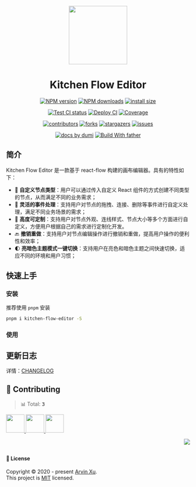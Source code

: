 <p align="center">
  <img width="160" src="https://gw.alipayobjects.com/mdn/rms_7d1485/afts/img/A*XDYxSJXBjjwAAAAAAAAAAAAAARQnAQ">
</p>
<h1 align="center">Kitchen Flow Editor</h1>

<div align="center">

[![NPM version][npm-image]][npm-url] [![NPM downloads][download-image]][download-url] [![install size][npm-size]][npm-size-url]

[![Test CI status][test-ci]][test-ci-url] [![Deploy CI][release-ci]][release-ci-url] [![Coverage][coverage]][codecov-url]

[![contributors][contributors-shield]][contributors-url] [![forks][forks-shield]][forks-url] [![stargazers][stargazers-shield]][stargazers-url] [![issues][issues-shield]][issues-url]

[![ docs by dumi][dumi-url]](https://d.umijs.org/) [![Build With father][father-url]](https://github.com/umijs/father/)

<!-- gitpod url -->

[gitpod-badge]: https://img.shields.io/badge/Gitpod-ready--to--code-blue?logo=gitpod
[gitpod-url]: https://gitpod.io/#https://github.com/ant-design/kitchen-flow-editor

<!-- umi url -->

[dumi-url]: https://img.shields.io/badge/docs%20by-dumi-blue
[father-url]: https://img.shields.io/badge/build%20with-father-028fe4.svg

<!-- npm url -->

[npm-image]: http://img.shields.io/npm/v/kitchen-flow-editor.svg?style=flat-square&color=deepgreen&label=latest
[npm-url]: http://npmjs.org/package/kitchen-flow-editor
[npm-size]: https://img.shields.io/bundlephobia/minzip/kitchen-flow-editor?color=deepgreen&label=gizpped%20size&style=flat-square
[npm-size-url]: https://packagephobia.com/result?p=kitchen-flow-editor

<!-- coverage -->

[coverage]: https://codecov.io/gh/ant-design/kitchen-flow-editor/branch/master/graph/badge.svg
[codecov-url]: https://codecov.io/gh/ant-design/kitchen-flow-editor/branch/master

<!-- Github CI -->

[test-ci]: https://github.com/ant-design/kitchen-flow-editor/workflows/Test%20CI/badge.svg
[release-ci]: https://github.com/ant-design/kitchen-flow-editor/workflows/Release%20CI/badge.svg
[test-ci-url]: https://github.com/ant-design/kitchen-flow-editor/actions?query=workflow%3ATest%20CI
[release-ci-url]: https://github.com/ant-design/kitchen-flow-editor/actions?query=workflow%3ARelease%20CI
[download-image]: https://img.shields.io/npm/dm/kitchen-flow-editor.svg?style=flat-square
[download-url]: https://npmjs.org/package/kitchen-flow-editor

</div>

## 简介

Kitchen Flow Editor 是一款基于 react-flow 构建的画布编辑器。具有的特性如下：

- 🎨 **自定义节点类型**：用户可以通过传入自定义 React 组件的方式创建不同类型的节点，从而满足不同的业务需求；
- 🎉 **灵活的事件处理**：支持用户对节点的拖拽、连接、删除等事件进行自定义处理，满足不同业务场景的需求；
- 🚀 **高度可定制**：支持用户对节点外观、连线样式、节点大小等多个方面进行自定义，方便用户根据自己的需求进行定制化开发。
- 🔙 **撤销重做**：支持用户对节点编辑操作进行撤销和重做，提高用户操作的便利性和效率；
- 🌓 **亮暗色主题模式一键切换**：支持用户在亮色和暗色主题之间快速切换，适应不同的环境和用户习惯；

## 快速上手

### 安装

推荐使用 `pnpm` 安装

```bash
pnpm i kitchen-flow-editor -S
```

### 使用

## 更新日志

详情：[CHANGELOG](./CHANGELOG.md)

## 🤝 Contributing

<!-- CONTRIBUTION GROUP -->

> 📊 Total: <kbd>**3**</kbd>

<a href="https://github.com/arvinxx" title="arvinxx">
  <img src="https://avatars.githubusercontent.com/u/28616219?v=4" width="50" />
</a>
<a href="https://github.com/meganjohnson96" title="meganjohnson96">
  <img src="https://avatars.githubusercontent.com/u/136729222?v=4" width="50" />
</a>
<a href="https://github.com/actions-user" title="actions-user">
  <img src="https://avatars.githubusercontent.com/u/65916846?v=4" width="50" />
</a>

<!-- CONTRIBUTION END -->

<div align="right">

[![][back-to-top]](#readme-top)

## </div>

#### 📝 License

Copyright © 2020 - present [Arvin Xu][profile-url]. <br />
This project is [MIT](./LICENSE) licensed.

<!-- LINK GROUP -->

[profile-url]: https://github.com/arvinxx

<!-- SHIELD LINK GROUP -->

[back-to-top]: https://img.shields.io/badge/-BACK_TO_TOP-151515?style=flat-square

<!-- contributors -->

[contributors-shield]: https://img.shields.io/github/contributors/ant-design/kitchen-flow-editor.svg?style=flat
[contributors-url]: https://github.com/ant-design/kitchen-flow-editor/graphs/contributors

<!-- forks -->

[forks-shield]: https://img.shields.io/github/forks/ant-design/kitchen-flow-editor.svg?style=flat
[forks-url]: https://github.com/ant-design/kitchen-flow-editor/network/members

<!-- stargazers -->

[stargazers-shield]: https://img.shields.io/github/stars/ant-design/kitchen-flow-editor.svg?style=flat
[stargazers-url]: https://github.com/ant-design/kitchen-flow-editor/stargazers

<!-- issues -->

[issues-shield]: https://img.shields.io/github/issues/ant-design/kitchen-flow-editor.svg?style=flat
[issues-url]: https://github.com/ant-design/kitchen-flow-editor/issues/new/choose
